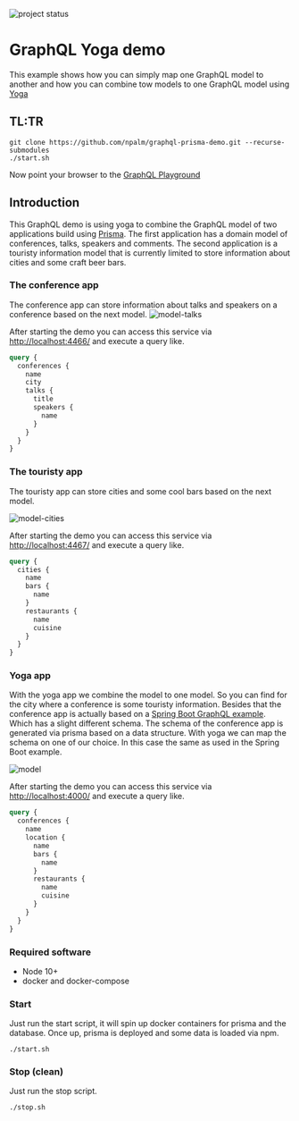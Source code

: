 ![project status](https://img.shields.io/badge/status-demo-orange.svg)

# GraphQL Yoga demo

This example shows how you can simply map one GraphQL model to another and how you can combine tow models to one GraphQL model using [Yoga](https://github.com/prisma-labs/graphql-yoga)

## TL:TR

```
git clone https://github.com/npalm/graphql-prisma-demo.git --recurse-submodules
./start.sh
```
Now point your browser to the [GraphQL Playground](http://localhost:4000)

## Introduction

This GraphQL demo is using yoga to combine the GraphQL model of two applications build using [Prisma](https://www.prisma.io/). The first application has a domain model of conferences, talks, speakers and comments. The second application is a touristy information model that is currently limited to store information about cities and some craft beer bars. 

### The conference app

The conference app can store information about talks and speakers on a conference based on the next model. 
![model-talks](http://www.plantuml.com/plantuml/proxy?src=https://raw.githubusercontent.com/npalm/graphql-prisma-yoga-demo/master/doc/model-talks.plantuml&counter=1)

After starting the demo you can access this service via [http://localhost:4466/](http://localhost:4466/) and execute a query like.
```graphql
query {
  conferences {
    name
    city
    talks {
      title
      speakers {
        name
      }
    }
  }
}
```

### The touristy app

The touristy app can store cities and some cool bars based on the next model.

![model-cities](http://www.plantuml.com/plantuml/proxy?src=https://raw.githubusercontent.com/npalm/graphql-prisma-yoga-demo/master/doc/model-cities.plantuml&counter=1)


After starting the demo you can access this service via [http://localhost:4467/](http://localhost:4467/) and execute a query like.
```graphql
query {
  cities {
    name
    bars {
      name
    }
    restaurants {
      name
      cuisine
    }
  }
}
```

### Yoga app
With the yoga app we combine the model to one model. So you can find for the city where a conference is some touristy information. Besides that the conference app is actually based on a [Spring Boot GraphQL example](https://github.com/npalm/graphql-java-demo). Which has a slight different schema. The schema of the conference app is generated via prisma based on a data structure. With yoga we can map the schema on one of our choice. In this case the same as used in the Spring Boot example. 

![model](http://www.plantuml.com/plantuml/proxy?src=https://raw.githubusercontent.com/npalm/graphql-prisma-yoga-demo/master/doc/model.plantuml&counter=1)

After starting the demo you can access this service via [http://localhost:4000/](http://localhost:4000/) and execute a query like.
```graphql
query {
  conferences {
    name
    location {
      name
      bars {
        name
      }
      restaurants {
        name
        cuisine
      }
    }
  }
}
```

### Required software
- Node 10+
- docker and docker-compose

### Start

Just run the start script, it will spin up docker containers for prisma and the database. Once up, prisma is deployed and some data is loaded via npm.

```
./start.sh
```

### Stop (clean)

Just run the stop script.

```
./stop.sh
```
